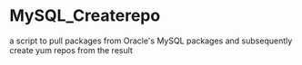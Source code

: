 MySQL_Createrepo
================

a script to pull packages from Oracle's MySQL packages and subsequently create yum repos from the result